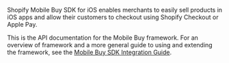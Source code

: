 Shopify Mobile Buy SDK for iOS enables merchants to easily sell products in iOS apps and allow their customers to checkout using Shopify Checkout or Apple Pay.

This is the API documentation for the Mobile Buy framework. For an overview of framework and a more general guide to using and extending the framework, see the [Mobile Buy SDK Integration Guide](https://docs.shopify.com/mobile-buy-sdk/Integration%20Guide).
